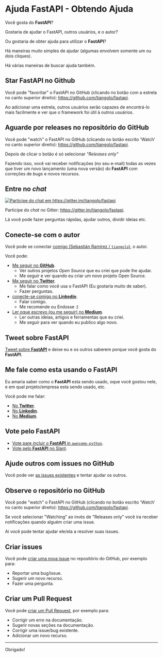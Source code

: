 # Ajuda FastAPI - Obtendo Ajuda

Você gosta do **FastAPI**?

Gostaria de ajudar o FastAPI, outros usuários, e o autor?

Ou gostaria de obter ajuda para utilizar o **FastAPI**?

Há maneiras muito simples de ajudar (algumas envolvem somente um ou dois cliques). 

Há várias maneiras de buscar ajuda também.

## Star **FastAPI** no Github

Você pode "favoritar" o FastAPI no GitHub (clicando no botão com a estrela no canto superior direito): <a href="https://github.com/tiangolo/fastapi" class="external-link" target="_blank">https://github.com/tiangolo/fastapi</a>.

Ao adicionar uma estrela, outros usuários serão capazes de encontrá-lo mais facilmente e ver que o framework foi útil à outros usuários.

## Aguarde por releases no repositório do GitHub

Você pode "watch" o FastAPI no GitHub (clicando no botão escrito 'Watch' no canto superior direito): <a href="https://github.com/tiangolo/fastapi" class="external-link" target="_blank">https://github.com/tiangolo/fastapi</a>.

Depois de clicar o botão é só selecionar _"Releases only"_

Fazendo isso, você vai receber notificações (no seu e-mail) todas as vezes que tiver um novo lançamento (uma nova versão) do **FastAPI** com correções de _bugs_ e novos recursos.

## Entre no _chat_

<a href="https://gitter.im/tiangolo/fastapi?utm_source=badge&utm_medium=badge&utm_campaign=pr-badge&utm_content=badge" target="_blank">
    <img src="https://badges.gitter.im/tiangolo/fastapi.svg" alt="Participe do chat em https://gitter.im/tiangolo/fastapi">
</a>

Participe do _chat_ no Gitter: <a href="https://gitter.im/tiangolo/fastapi" class="external-link" target="_blank">https://gitter.im/tiangolo/fastapi</a>.

Lá você pode fazer perguntas rápidas, ajudar outros, dividir ideias etc.

## Conecte-se com o autor

Você pode se conectar <a href="https://tiangolo.com" class="external-link" target="_blank">comigo (Sebastián Ramírez / `tiangolo`)</a>, o autor.
    
Você pode:

* <a href="https://github.com/tiangolo" class="external-link" target="_blank">Me seguir no **GitHub**</a>.
    * Ver outros projetos _Open Source_ que eu criei que pode lhe ajudar.
    * Me seguir e ver quando eu criar um novo projeto Open Source.
* <a href="https://twitter.com/tiangolo" class="external-link" target="_blank">Me seguir no **Twitter**</a>.
    * Me falar como você usa o FastAPI (Eu gostaria muito de saber).
    * Fazer perguntas.
* <a href="https://www.linkedin.com/in/tiangolo/" class="external-link" target="_blank">conecte-se comigo no **Linkedin**</a>.
    * Falar comigo.
    * Me recomende ou Endosse :)
* <a href="https://medium.com/@tiangolo" class="external-link" target="_blank">Ler oque escrevo (ou me seguir) no **Medium**</a>.
    * Ler outras ideias, artigos e ferramentas que eu criei.
    * Me seguir para ver quando eu publico algo novo.

## Tweet sobre **FastAPI**

<a href="https://twitter.com/compose/tweet?text=Estou amando o FastAPI porque... https://github.com/tiangolo/fastapi cc @tiangolo" class="external-link" target="_blank">Tweet sobre **FastAPI**</a> e deixe eu e os outros saberem porque você gosta do **FastAPI**.

## Me fale como esta usando o **FastAPI**

Eu amaria saber como o **FastAPI** esta sendo usado, oque você gostou nele, e em qual projeto/empresa esta sendo usado, etc.

Você pode me falar:

* <a href="https://twitter.com/compose/tweet?text=Oi @tiangolo, Estou usando o FastAPI na..." class="external-link" target="_blank">No **Twitter**</a>.
* <a href="https://www.linkedin.com/in/tiangolo/" class="external-link" target="_blank">No **Linkedin**</a>.
* <a href="https://medium.com/@tiangolo" class="external-link" target="_blank">No **Medium**</a>.

## Vote pelo FastAPI

* <a href="https://github.com/vinta/awesome-python/pull/1209" class="external-link" target="_blank">Vote pare incluir o **FastAPI** in `awesome-python`</a>.
* <a href="https://www.slant.co/options/34241/~fastapi-review" class="external-link" target="_blank">Vote pelo **FastAPI** no Slant</a>.

## Ajude outros com issues no GitHub

Você pode ver <a href="https://github.com/tiangolo/fastapi/issues" class="external-link" target="_blank">as issues existentes</a> e tentar ajudar os outros.

## Observe o repositório no GitHub

Você pode "watch" o FastAPI no GitHub (clicando no botão escrito 'Watch' no canto superior direito): <a href="https://github.com/tiangolo/fastapi" class="external-link" target="_blank">https://github.com/tiangolo/fastapi</a>.

Se você selecionar "Watching" ao invés de "Releases only" você ira receber notificações quando alguém criar uma issue.

Ai você pode tentar ajudar ele/ela a resolver suas issues.

## Criar issues

Você pode <a href="https://github.com/tiangolo/fastapi/issues/new/choose" class="external-link" target="_blank">criar uma nova issue</a> no repositório do GitHub, por exemplo para:

* Reportar uma bug/issue.
* Sugerir um novo recurso.
* Fazer uma pergunta.

## Criar um Pull Request

Você pode <a href="https://github.com/tiangolo/fastapi" class="external-link" target="_blank">criar um Pull Request</a>, por exemplo para:

* Corrigir um erro na documentação.
* Sugerir novas seções na documentação.
* Corrigir uma issue/bug existente.
* Adicionar um novo recurso.

---

Obrigado!
